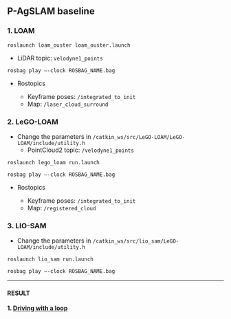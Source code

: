 ## P-AgSLAM baseline

### 1. LOAM
```
roslaunch loam_ouster loam_ouster.launch
```

* LiDAR topic: `velodyne1_points`

```
rosbag play –-clock ROSBAG_NAME.bag
```

* Rostopics

  * Keyframe poses: `/integrated_to_init`
  * Map: `/laser_cloud_surround`


### 2. LeGO-LOAM
* Change the parameters in `/catkin_ws/src/LeGO-LOAM/LeGO-LOAM/include/utility.h`
  * PointCloud2 topic: `/velodyne1_points`
 
```
roslaunch lego_loam run.launch
```

```
rosbag play –-clock ROSBAG_NAME.bag
```

* Rostopics

  * Keyframe poses: `/integrated_to_init`
  * Map: `/registered_cloud`


### 3. LIO-SAM
* Change the parameters in `/catkin_ws/src/lio_sam/LeGO-LOAM/include/utility.h`
 
```
roslaunch lio_sam run.launch
```

```
rosbag play –-clock ROSBAG_NAME.bag
```

-------------------
#### RESULT
**1. [Driving with a loop](https://purdue0-my.sharepoint.com/:f:/g/personal/kim3686_purdue_edu/Esc6GqVKoZVOjBHZxto71koBiU_5d-YGUYI8c4-d3dW1Fw?e=BOFlGm)**
